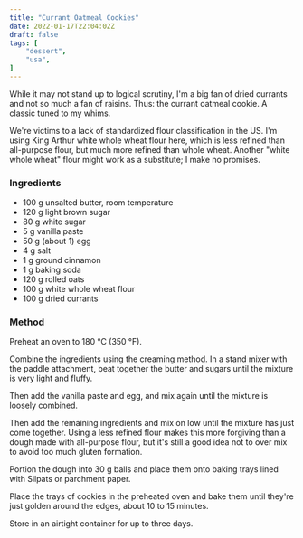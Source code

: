 ```yaml
---
title: "Currant Oatmeal Cookies"
date: 2022-01-17T22:04:02Z
draft: false
tags: [
    "dessert",
    "usa",
]
---
```


While it may not stand up to logical scrutiny, I'm a big fan of dried currants and not so much a fan of raisins. Thus: the currant oatmeal cookie. A classic tuned to my whims.

We're victims to a lack of standardized flour classification in the US. I'm using King Arthur white whole wheat flour here, which is less refined than all-purpose flour, but much more refined than whole wheat. Another "white whole wheat" flour might work as a substitute; I make no promises.

### Ingredients

* 100 g unsalted butter, room temperature
* 120 g light brown sugar
* 80 g white sugar
* 5 g vanilla paste
* 50 g (about 1) egg
* 4 g salt
* 1 g ground cinnamon
* 1 g baking soda
* 120 g rolled oats
* 100 g white whole wheat flour
* 100 g dried currants

### Method

Preheat an oven to 180 °C (350 °F).

Combine the ingredients using the creaming method. In a stand mixer with the paddle attachment, beat together the butter and sugars until the mixture is very light and fluffy.

Then add the vanilla paste and egg, and mix again until the mixture is loosely combined.

Then add the remaining ingredients and mix on low until the mixture has just come together. Using a less refined flour makes this more forgiving than a dough made with all-purpose flour, but it's still a good idea not to over mix to avoid too much gluten formation.

Portion the dough into 30 g balls and place them onto baking trays lined with Silpats or parchment paper.

Place the trays of cookies in the preheated oven and bake them until they're just golden around the edges, about 10 to 15 minutes.

Store in an airtight container for up to three days.


